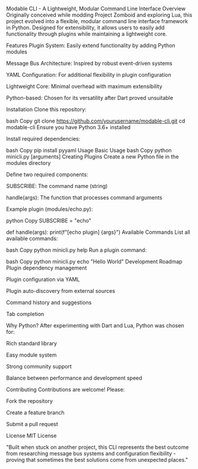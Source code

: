 Modable CLI - A Lightweight, Modular Command Line Interface
Overview
Originally conceived while modding Project Zomboid and exploring Lua, this project evolved into a flexible, modular command line interface framework in Python. Designed for extensibility, it allows users to easily add functionality through plugins while maintaining a lightweight core.

Features
Plugin System: Easily extend functionality by adding Python modules

Message Bus Architecture: Inspired by robust event-driven systems

YAML Configuration: For additional flexibility in plugin configuration

Lightweight Core: Minimal overhead with maximum extensibility

Python-based: Chosen for its versatility after Dart proved unsuitable

Installation
Clone this repository:

bash
Copy
git clone https://github.com/yourusername/modable-cli.git
cd modable-cli
Ensure you have Python 3.6+ installed

Install required dependencies:

bash
Copy
pip install pyyaml
Usage
Basic Usage
bash
Copy
python minicli.py <command> [arguments]
Creating Plugins
Create a new Python file in the modules directory

Define two required components:

SUBSCRIBE: The command name (string)

handle(args): The function that processes command arguments

Example plugin (modules/echo.py):

python
Copy
SUBSCRIBE = "echo"

def handle(args):
    print(f"[echo plugin] {args}")
Available Commands
List all available commands:

bash
Copy
python minicli.py help
Run a plugin command:

bash
Copy
python minicli.py echo "Hello World"
Development Roadmap
Plugin dependency management

Plugin configuration via YAML

Plugin auto-discovery from external sources

Command history and suggestions

Tab completion

Why Python?
After experimenting with Dart and Lua, Python was chosen for:

Rich standard library

Easy module system

Strong community support

Balance between performance and development speed

Contributing
Contributions are welcome! Please:

Fork the repository

Create a feature branch

Submit a pull request

License
MIT License

"Built when stuck on another project, this CLI represents the best outcome from researching message bus systems and configuration flexibility - proving that sometimes the best solutions come from unexpected places."
